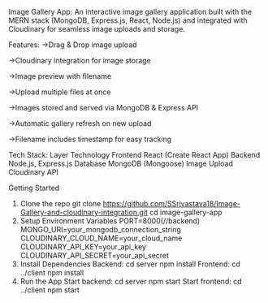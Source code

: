 Image Gallery App:
An interactive image gallery application built with the MERN stack (MongoDB, Express.js, React, Node.js) and integrated with Cloudinary for seamless image uploads and storage.


Features:
  ->Drag & Drop image upload

  ->Cloudinary integration for image storage

  ->Image preview with filename

  ->Upload multiple files at once

  ->Images stored and served via MongoDB & Express API

  ->Automatic gallery refresh on new upload

  ->Filename includes timestamp for easy tracking

Tech Stack:
Layer	                  Technology
Frontend	              React (Create React App)
Backend	                Node.js, Express.js
Database	              MongoDB (Mongoose)
Image Upload	          Cloudinary API

Getting Started
 1. Clone the repo
     git clone https://github.com/SSrivastava18/Image-Gallery-and-cloudinary-integration.git
     cd image-gallery-app
 2. Setup Environment Variables
     PORT=8000(//backend)
     MONGO_URI=your_mongodb_connection_string
     CLOUDINARY_CLOUD_NAME=your_cloud_name
     CLOUDINARY_API_KEY=your_api_key
     CLOUDINARY_API_SECRET=your_api_secret
3. Install Dependencies
   Backend:
     cd server
     npm install
   Frontend:
     cd ../client
     npm install
4. Run the App
Start backend:
  cd server
  npm start
Start frontend:
  cd ../client
  npm start





